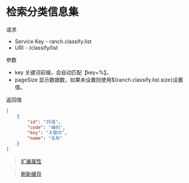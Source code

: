 # 检索分类信息集

请求
- Service Key - ranch.classify.list
- URI - /classify/list

参数
- key 关键词前缀，会自动匹配【key+%】。
- pageSize 显示数据数，如果未设置则使用${ranch.classify.list.size}设置值。

返回值
```json
[
    {
        "id": "ID值",
        "code": "编码",
        "key": "关键词",
        "name": "名称"
    }
]
```

> [扩展属性](json.md)

> [刷新缓存](refresh.md)
